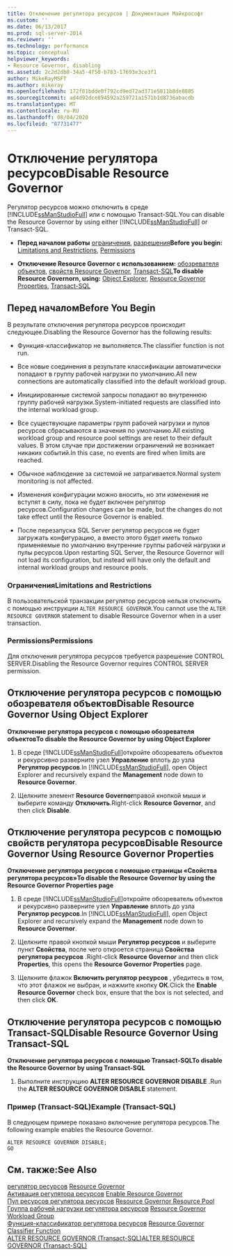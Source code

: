 ```yaml
---
title: Отключение регулятора ресурсов | Документация Майкрософт
ms.custom: ''
ms.date: 06/13/2017
ms.prod: sql-server-2014
ms.reviewer: ''
ms.technology: performance
ms.topic: conceptual
helpviewer_keywords:
- Resource Governor, disabling
ms.assetid: 2c2d2db0-34a5-4f50-b783-17693e3ce3f1
author: MikeRayMSFT
ms.author: mikeray
ms.openlocfilehash: 172f01bdde0f792cd9ed72ad371e5811b8de8885
ms.sourcegitcommit: ad4d92dce894592a259721a1571b1d8736abacdb
ms.translationtype: MT
ms.contentlocale: ru-RU
ms.lasthandoff: 08/04/2020
ms.locfileid: "87731477"
---
```

# <a name="disable-resource-governor"></a><span data-ttu-id="789b6-102">Отключение регулятора ресурсов</span><span class="sxs-lookup"><span data-stu-id="789b6-102">Disable Resource Governor</span></span>
  <span data-ttu-id="789b6-103">Регулятор ресурсов можно отключить в среде [!INCLUDE[ssManStudioFull](../../includes/ssmanstudiofull-md.md)] или с помощью Transact-SQL.</span><span class="sxs-lookup"><span data-stu-id="789b6-103">You can disable the Resource Governor by using either [!INCLUDE[ssManStudioFull](../../includes/ssmanstudiofull-md.md)] or Transact-SQL.</span></span>  
  
-   <span data-ttu-id="789b6-104">**Перед началом работы**  [ограничения](#LimitationsRestrictions), [разрешения](#Permissions)</span><span class="sxs-lookup"><span data-stu-id="789b6-104">**Before you begin:**  [Limitations and Restrictions](#LimitationsRestrictions), [Permissions](#Permissions)</span></span>  
  
-   <span data-ttu-id="789b6-105">**Отключение Resource Governor с использованием:**  [обозревателя объектов](#RGOffObjEx), [свойств Resource Governor](#RGOffProp), [Transact-SQL](#RGOffTSQL)</span><span class="sxs-lookup"><span data-stu-id="789b6-105">**To disable Resource Governorn, using:**  [Object Explorer](#RGOffObjEx), [Resource Governor Properties](#RGOffProp), [Transact-SQL](#RGOffTSQL)</span></span>  
  
##  <a name="before-you-begin"></a><a name="BeforeYouBegin"></a> <span data-ttu-id="789b6-106">Перед началом</span><span class="sxs-lookup"><span data-stu-id="789b6-106">Before You Begin</span></span>  
 <span data-ttu-id="789b6-107">В результате отключения регулятора ресурсов происходит следующее.</span><span class="sxs-lookup"><span data-stu-id="789b6-107">Disabling the Resource Governor has the following results:</span></span>  
  
-   <span data-ttu-id="789b6-108">Функция-классификатор не выполняется.</span><span class="sxs-lookup"><span data-stu-id="789b6-108">The classifier function is not run.</span></span>  
  
-   <span data-ttu-id="789b6-109">Все новые соединения в результате классификации автоматически попадают в группу рабочей нагрузки по умолчанию.</span><span class="sxs-lookup"><span data-stu-id="789b6-109">All new connections are automatically classified into the default workload group.</span></span>  
  
-   <span data-ttu-id="789b6-110">Инициированные системой запросы попадают во внутреннюю группу рабочей нагрузки.</span><span class="sxs-lookup"><span data-stu-id="789b6-110">System-initiated requests are classified into the internal workload group.</span></span>  
  
-   <span data-ttu-id="789b6-111">Все существующие параметры групп рабочей нагрузки и пулов ресурсов сбрасываются в значения по умолчанию.</span><span class="sxs-lookup"><span data-stu-id="789b6-111">All existing workload group and resource pool settings are reset to their default values.</span></span> <span data-ttu-id="789b6-112">В этом случае при достижении ограничений не возникает никаких событий.</span><span class="sxs-lookup"><span data-stu-id="789b6-112">In this case, no events are fired when limits are reached.</span></span>  
  
-   <span data-ttu-id="789b6-113">Обычное наблюдение за системой не затрагивается.</span><span class="sxs-lookup"><span data-stu-id="789b6-113">Normal system monitoring is not affected.</span></span>  
  
-   <span data-ttu-id="789b6-114">Изменения конфигурации можно вносить, но эти изменения не вступят в силу, пока не будет включен регулятор ресурсов.</span><span class="sxs-lookup"><span data-stu-id="789b6-114">Configuration changes can be made, but the changes do not take effect until the Resource Governor is enabled.</span></span>  
  
-   <span data-ttu-id="789b6-115">После перезапуска SQL Server регулятор ресурсов не будет загружать конфигурацию, а вместо этого будет иметь только применяемые по умолчанию внутренние группы рабочей нагрузки и пулы ресурсов.</span><span class="sxs-lookup"><span data-stu-id="789b6-115">Upon restarting SQL Server, the Resource Governor will not load its configuration, but instead will have only the default and internal workload groups and resource pools.</span></span>  
  
###  <a name="limitations-and-restrictions"></a><a name="LimitationsRestrictions"></a> <span data-ttu-id="789b6-116">Ограничения</span><span class="sxs-lookup"><span data-stu-id="789b6-116">Limitations and Restrictions</span></span>  
 <span data-ttu-id="789b6-117">В пользовательской транзакции регулятор ресурсов нельзя отключить с помощью инструкции `ALTER RESOURCE GOVERNOR`.</span><span class="sxs-lookup"><span data-stu-id="789b6-117">You cannot use the `ALTER RESOURCE GOVERNOR` statement to disable Resource Governor when in a user transaction.</span></span>  
  
###  <a name="permissions"></a><a name="Permissions"></a> <span data-ttu-id="789b6-118">Permissions</span><span class="sxs-lookup"><span data-stu-id="789b6-118">Permissions</span></span>  
 <span data-ttu-id="789b6-119">Для отключения регулятора ресурсов требуется разрешение CONTROL SERVER.</span><span class="sxs-lookup"><span data-stu-id="789b6-119">Disabling the Resource Governor requires CONTROL SERVER permission.</span></span>  
  
##  <a name="disable-resource-governor-using-object-explorer"></a><a name="RGOffObjEx"></a> <span data-ttu-id="789b6-120">Отключение регулятора ресурсов с помощью обозревателя объектов</span><span class="sxs-lookup"><span data-stu-id="789b6-120">Disable Resource Governor Using Object Explorer</span></span>  
 <span data-ttu-id="789b6-121">**Отключение регулятора ресурсов с помощью обозревателя объектов**</span><span class="sxs-lookup"><span data-stu-id="789b6-121">**To disable the Resource Governor by using Object Explorer**</span></span>  
  
1.  <span data-ttu-id="789b6-122">В среде [!INCLUDE[ssManStudioFull](../../includes/ssmanstudiofull-md.md)]откройте обозреватель объектов и рекурсивно разверните узел **Управление** вплоть до узла **Регулятор ресурсов**.</span><span class="sxs-lookup"><span data-stu-id="789b6-122">In [!INCLUDE[ssManStudioFull](../../includes/ssmanstudiofull-md.md)], open Object Explorer and recursively expand the **Management** node down to **Resource Governor**.</span></span>  
  
2.  <span data-ttu-id="789b6-123">Щелкните элемент **Resource Governor**правой кнопкой мыши и выберите команду **Отключить**.</span><span class="sxs-lookup"><span data-stu-id="789b6-123">Right-click **Resource Governor**, and then click **Disable**.</span></span>  
  
##  <a name="disable-resource-governor-using-resource-governor-properties"></a><a name="RGOffProp"></a> <span data-ttu-id="789b6-124">Отключение регулятора ресурсов с помощью свойств регулятора ресурсов</span><span class="sxs-lookup"><span data-stu-id="789b6-124">Disable Resource Governor Using Resource Governor Properties</span></span>  
 <span data-ttu-id="789b6-125">**Отключение регулятора ресурсов с помощью страницы «Свойства регулятора ресурсов»**</span><span class="sxs-lookup"><span data-stu-id="789b6-125">**To disable the Resource Governor by using the Resource Governor Properties page**</span></span>  
  
1.  <span data-ttu-id="789b6-126">В среде [!INCLUDE[ssManStudioFull](../../includes/ssmanstudiofull-md.md)]откройте обозреватель объектов и рекурсивно разверните узел **Управление** вплоть до узла **Регулятор ресурсов**.</span><span class="sxs-lookup"><span data-stu-id="789b6-126">In [!INCLUDE[ssManStudioFull](../../includes/ssmanstudiofull-md.md)], open Object Explorer and recursively expand the **Management** node down to **Resource Governor**.</span></span>  
  
2.  <span data-ttu-id="789b6-127">Щелкните правой кнопкой мыши **Регулятор ресурсов** и выберите пункт **Свойства**, после чего откроется страница **Свойства регулятора ресурсов** .</span><span class="sxs-lookup"><span data-stu-id="789b6-127">Right-click **Resource Governor** and then click **Properties**, this opens the **Resource Governor Properties** page.</span></span>  
  
3.  <span data-ttu-id="789b6-128">Щелкните флажок **Включить регулятор ресурсов** , убедитесь в том, что этот флажок не выбран, и нажмите кнопку **ОК**.</span><span class="sxs-lookup"><span data-stu-id="789b6-128">Click the **Enable Resource Governor** check box, ensure that the box is not selected, and then click **OK**.</span></span>  
  
##  <a name="disable-resource-governor-using-transact-sql"></a><a name="RGOffTSQL"></a> <span data-ttu-id="789b6-129">Отключение регулятора ресурсов с помощью Transact-SQL</span><span class="sxs-lookup"><span data-stu-id="789b6-129">Disable Resource Governor Using Transact-SQL</span></span>  
 <span data-ttu-id="789b6-130">**Отключение регулятора ресурсов с помощью Transact-SQL**</span><span class="sxs-lookup"><span data-stu-id="789b6-130">**To disable the Resource Governor by using Transact-SQL**</span></span>  
  
1.  <span data-ttu-id="789b6-131">Выполните инструкцию **ALTER RESOURCE GOVERNOR DISABLE** .</span><span class="sxs-lookup"><span data-stu-id="789b6-131">Run the **ALTER RESOURCE GOVERNOR DISABLE** statement.</span></span>  
  
### <a name="example-transact-sql"></a><span data-ttu-id="789b6-132">Пример (Transact-SQL)</span><span class="sxs-lookup"><span data-stu-id="789b6-132">Example (Transact-SQL)</span></span>  
 <span data-ttu-id="789b6-133">В следующем примере показано включение регулятора ресурсов.</span><span class="sxs-lookup"><span data-stu-id="789b6-133">The following example enables the Resource Governor.</span></span>  
  
```  
ALTER RESOURCE GOVERNOR DISABLE;  
GO  
```  
  
## <a name="see-also"></a><span data-ttu-id="789b6-134">См. также:</span><span class="sxs-lookup"><span data-stu-id="789b6-134">See Also</span></span>  
 <span data-ttu-id="789b6-135">[регулятор ресурсов](resource-governor.md) </span><span class="sxs-lookup"><span data-stu-id="789b6-135">[Resource Governor](resource-governor.md) </span></span>  
 <span data-ttu-id="789b6-136">[Активация регулятора ресурсов](enable-resource-governor.md) </span><span class="sxs-lookup"><span data-stu-id="789b6-136">[Enable Resource Governor](enable-resource-governor.md) </span></span>  
 <span data-ttu-id="789b6-137">[Пул ресурсов регулятора ресурсов](resource-governor-resource-pool.md) </span><span class="sxs-lookup"><span data-stu-id="789b6-137">[Resource Governor Resource Pool](resource-governor-resource-pool.md) </span></span>  
 <span data-ttu-id="789b6-138">[Группа рабочей нагрузки регулятора ресурсов](resource-governor-workload-group.md) </span><span class="sxs-lookup"><span data-stu-id="789b6-138">[Resource Governor Workload Group](resource-governor-workload-group.md) </span></span>  
 <span data-ttu-id="789b6-139">[Функция-классификатор регулятора ресурсов](resource-governor-classifier-function.md) </span><span class="sxs-lookup"><span data-stu-id="789b6-139">[Resource Governor Classifier Function](resource-governor-classifier-function.md) </span></span>  
 [<span data-ttu-id="789b6-140">ALTER RESOURCE GOVERNOR (Transact-SQL)</span><span class="sxs-lookup"><span data-stu-id="789b6-140">ALTER RESOURCE GOVERNOR &#40;Transact-SQL&#41;</span></span>](/sql/t-sql/statements/alter-resource-governor-transact-sql)  
  
  
